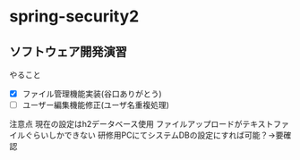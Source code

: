 # spring-security2
## ソフトウェア開発演習
やること
- [x] ファイル管理機能実装(谷口ありがとう)
- [ ] ユーザー編集機能修正(ユーザ名重複処理)

注意点
現在の設定はh2データベース使用
ファイルアップロードがテキストファイルぐらいしかできない
研修用PCにてシステムDBの設定にすれば可能？→要確認
